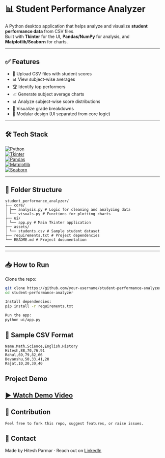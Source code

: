 # 📊 Student Performance Analyzer





A Python desktop application that helps analyze and visualize **student performance data** from CSV files.  
Built with **Tkinter** for the UI, **Pandas/NumPy** for analysis, and **Matplotlib/Seaborn** for charts.

---

## ✅ Features

- 📂 Upload CSV files with student scores  
- 📊 View subject-wise averages  
- 🏆 Identify top performers  
- 📈 Generate subject average charts  
- 📊 Analyze subject-wise score distributions  
- 🎯 Visualize grade breakdowns  
- 🧱 Modular design (UI separated from core logic)  

---

## 🛠️ Tech Stack

[![Python](https://img.shields.io/badge/Python-3.x-blue?style=flat-square)](https://www.python.org/)  
[![Tkinter](https://img.shields.io/badge/Tkinter-GUI-green?style=flat-square)](https://docs.python.org/3/library/tkinter.html)  
[![Pandas](https://img.shields.io/badge/Pandas-Data%20Analysis-orange?style=flat-square)](https://pandas.pydata.org/)  
[![Matplotlib](https://img.shields.io/badge/Matplotlib-Charts-red?style=flat-square)](https://matplotlib.org/)  
[![Seaborn](https://img.shields.io/badge/Seaborn-Visualization-purple?style=flat-square)](https://seaborn.pydata.org/)

---

## 📂 Folder Structure
```
student_performance_analyzer/
├── core/
│ ├── analysis.py # Logic for cleaning and analyzing data
│ └── visuals.py # Functions for plotting charts
├── ui/
│ └── app.py # Main Tkinter application
├── assets/
│ └── students.csv # Sample student dataset
├── requirements.txt # Project dependencies
└── README.md # Project documentation
```
----


---

## 📥 How to Run

Clone the repo:
```bash
git clone https://github.com/your-username/student-performance-analyzer.git
cd student-performance-analyzer

Install dependencies:
pip install -r requirements.txt

Run the app:
python ui/app.py
```
## 🧪 Sample CSV Format
```
Name,Math,Science,English,History
Hitesh,88,70,76,91
Rahul,69,79,82,66
Devanshu,50,33,41,20
Rajat,10,20,30,40
```
## Project Demo
[▶ Watch Demo Video](https://drive.google.com/file/d/1-YUbPAHRauNTMRC52W3yK_H_R2RWMwCG/view?usp=drive_link)
---

## 🙌 Contribution
```
Feel free to fork this repo, suggest features, or raise issues.
```
## 📧 Contact

Made by Hitesh Parmar · Reach out on [LinkedIn](https://www.linkedin.com/in/hiteshparmar18/)
